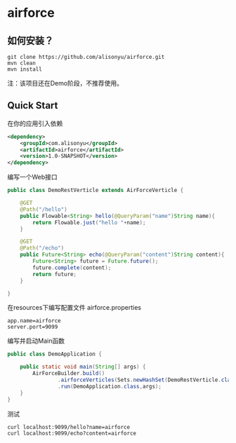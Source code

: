 # airforce
## 如何安装？

```shell
git clone https://github.com/alisonyu/airforce.git
mvn clean
mvn install
```

注：该项目还在Demo阶段，不推荐使用。

## Quick Start

在你的应用引入依赖

```xml
<dependency>
	<groupId>com.alisonyu</groupId>
    <artifactId>airforce</artifactId>
    <version>1.0-SNAPSHOT</version>
</dependency>
```

编写一个Web接口

```java
public class DemoRestVerticle extends AirForceVerticle {

    @GET
    @Path("/hello")
    public Flowable<String> hello(@QueryParam("name")String name){
        return Flowable.just("hello "+name);
    }

    @GET
    @Path("/echo")
    public Future<String> echo(@QueryParam("content")String content){
        Future<String> future = Future.future();
        future.complete(content);
        return future;
    }

}
```



在resources下编写配置文件 airforce.properties

```properties
app.name=airforce
server.port=9099
```



编写并启动Main函数

```java
public class DemoApplication {

    public static void main(String[] args) {
        AirForceBuilder.build()
                .airforceVerticles(Sets.newHashSet(DemoRestVerticle.class))
                .run(DemoApplication.class,args);
    }
}
```



测试

```shell
curl localhost:9099/hello?name=airforce
curl localhost:9099/echo?content=airforce
```






